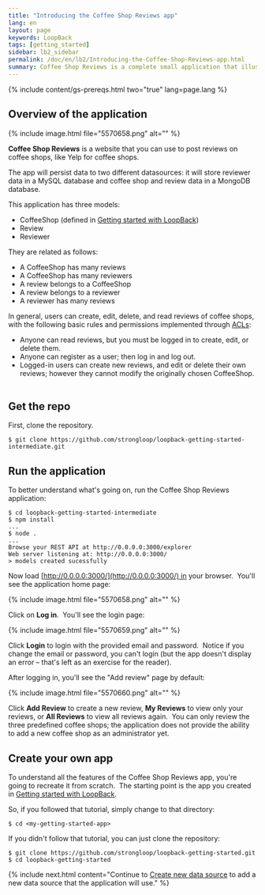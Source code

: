 ```yaml
---
title: "Introducing the Coffee Shop Reviews app"
lang: en
layout: page
keywords: LoopBack
tags: [getting_started]
sidebar: lb2_sidebar
permalink: /doc/en/lb2/Introducing-the-Coffee-Shop-Reviews-app.html
summary: Coffee Shop Reviews is a complete small application that illustrates many of LoopBack's basic features and how they work together.
---
```


{% include content/gs-prereqs.html two="true" lang=page.lang %}

## Overview of the application

{% include image.html file="5570658.png" alt="" %}

**Coffee Shop Reviews** is a website that you can use to post reviews on coffee shops, like Yelp for coffee shops.

The app will persist data to two different datasources: it will store reviewer data in a MySQL database and coffee shop and review data in a MongoDB database.

This application has three models:

*   CoffeeShop (defined in [Getting started with LoopBack](Getting-started-with-LoopBack.html))
*   Review
*   Reviewer

They are related as follows:

*   A CoffeeShop has many reviews
*   A CoffeeShop has many reviewers
*   A review belongs to a CoffeeShop
*   A review belongs to a reviewer
*   A reviewer has many reviews

In general, users can create, edit, delete, and read reviews of coffee shops, with the following basic rules and permissions implemented through [ACLs](/doc/{{page.lang}}/lb2/Controlling-data-access.html):

*   Anyone can read reviews, but you must be logged in to create, edit, or delete them.
*   Anyone can register as a user; then log in and log out.
*   Logged-in users can create new reviews, and edit or delete their own reviews; however they cannot modify the originally chosen CoffeeShop.  

## Get the repo

First, clone the repository.  

`$ git clone https://github.com/strongloop/loopback-getting-started-intermediate.git`

## Run the application

To better understand what's going on, run the Coffee Shop Reviews application:

```
$ cd loopback-getting-started-intermediate
$ npm install
...
$ node .
...
Browse your REST API at http://0.0.0.0:3000/explorer
Web server listening at: http://0.0.0.0:3000/
> models created sucessfully
```

Now load [http://0.0.0.0:3000/](http://0.0.0.0:3000/) in your browser.  You'll see the application home page:

{% include image.html file="5570658.png" alt="" %}

Click on **Log in**.  You'll see the login page:

{% include image.html file="5570659.png" alt="" %}

Click **Login** to login with the provided email and password.  Notice if you change the email or password, you can't login (but the app doesn't display an error – that's left as an exercise for the reader).

After logging in, you'll see the "Add review" page by default:

{% include image.html file="5570660.png" alt="" %}

Click **Add Review** to create a new review, **My Reviews** to view only your reviews, or **All Reviews** to view all reviews again.  You can only review the three predefined coffee shops; the application does not provide the ability to add a new coffee shop as an administrator yet.

## Create your own app

To understand all the features of the Coffee Shop Reviews app, you're going to recreate it from scratch.  The starting point is the app you created in [Getting started with LoopBack](/doc/{{page.lang}}/lb2/Getting-started-with-LoopBack.html).  

So, if you followed that tutorial, simply change to that directory:

`$ cd <my-getting-started-app>`

If you didn't follow that tutorial, you can just clone the repository:

```
$ git clone https://github.com/strongloop/loopback-getting-started.git
$ cd loopback-getting-started
```

{% include next.html content="Continue to [Create new data source](Create-new-data-source.html) to add a new data source that the application will use."
%}
